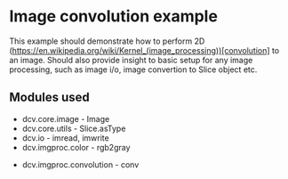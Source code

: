 # Image convolution example


This example should demonstrate how to perform 2D (https://en.wikipedia.org/wiki/Kernel_(image_processing))[convolution] to an image. 
Should also provide insight to basic setup for any image processing, such as image i/o, image convertion to Slice object etc.


## Modules used
* dcv.core.image - Image
* dcv.core.utils - Slice.asType
* dcv.io - imread, imwrite
* dcv.imgproc.color - rgb2gray
- dcv.imgproc.convolution - conv
